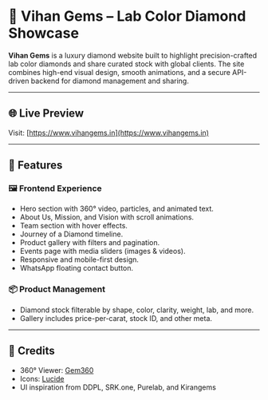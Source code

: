 # 💎 Vihan Gems – Lab Color Diamond Showcase

**Vihan Gems** is a luxury diamond website built to highlight precision-crafted lab color diamonds and share curated stock with global clients. The site combines high-end visual design, smooth animations, and a secure API-driven backend for diamond management and sharing.

---

## 🌐 Live Preview

Visit: [https://www.vihangems.in](https://www.vihangems.in)

---

## 🔮 Features

### 🖼️ Frontend Experience
- Hero section with 360° video, particles, and animated text.
- About Us, Mission, and Vision with scroll animations.
- Team section with hover effects.
- Journey of a Diamond timeline.
- Product gallery with filters and pagination.
- Events page with media sliders (images & videos).
- Responsive and mobile-first design.
- WhatsApp floating contact button.

### 📦 Product Management
- Diamond stock filterable by shape, color, clarity, weight, lab, and more.
- Gallery includes price-per-carat, stock ID, and other meta.



---

## 📣 Credits

- 360° Viewer: [Gem360](https://view.gem360.in)
- Icons: [Lucide](https://lucide.dev)
- UI inspiration from DDPL, SRK.one, Purelab, and Kirangems



